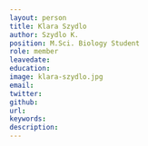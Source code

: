 ```yaml
---
layout: person
title: Klara Szydlo
author: Szydlo K.
position: M.Sci. Biology Student
role: member
leavedate: 
education: 
image: klara-szydlo.jpg
email: 
twitter: 
github: 
url: 
keywords:
description: 
---
```

